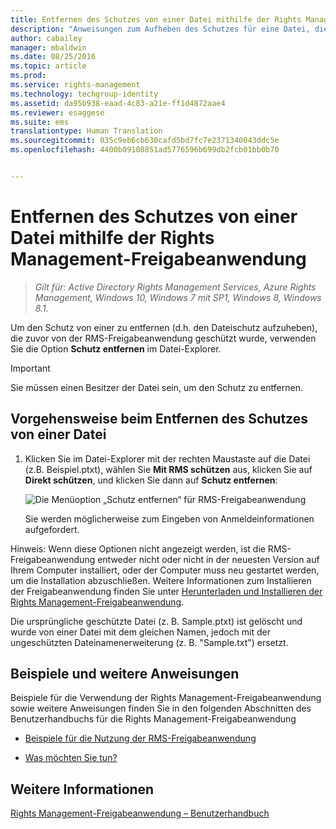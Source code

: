 ```yaml
---
title: Entfernen des Schutzes von einer Datei mithilfe der Rights Management-Freigabeanwendung | Azure RMS
description: "Anweisungen zum Aufheben des Schutzes für eine Datei, die zuvor mit der RMS-Freigabeanwendung geschützt wurde."
author: cabailey
manager: mbaldwin
ms.date: 08/25/2016
ms.topic: article
ms.prod: 
ms.service: rights-management
ms.technology: techgroup-identity
ms.assetid: da95b938-eaad-4c83-a21e-ff1d4872aae4
ms.reviewer: esaggese
ms.suite: ems
translationtype: Human Translation
ms.sourcegitcommit: 035c9eb6cb630cafd5bd7fc7e2371340043ddc5e
ms.openlocfilehash: 4400b09108851ad5776596b699db2fcb01bb0b70


---
```


# Entfernen des Schutzes von einer Datei mithilfe der Rights Management-Freigabeanwendung

>*Gilt für: Active Directory Rights Management Services, Azure Rights Management, Windows 10, Windows 7 mit SP1, Windows 8, Windows 8.1.*

Um den Schutz von einer zu entfernen (d.h. den Dateischutz aufzuheben), die zuvor von der RMS-Freigabeanwendung geschützt wurde, verwenden Sie die Option **Schutz entfernen** im Datei-Explorer.

> [!IMPORTANT]
> Sie müssen einen Besitzer der Datei sein, um den Schutz zu entfernen.

## Vorgehensweise beim Entfernen des Schutzes von einer Datei

1.  Klicken Sie im Datei-Explorer mit der rechten Maustaste auf die Datei (z.B. Beispiel.ptxt), wählen Sie **Mit RMS schützen** aus, klicken Sie auf **Direkt schützen**, und klicken Sie dann auf **Schutz entfernen**:

    ![Die Menüoption „Schutz entfernen“ für RMS-Freigabeanwendung](../media/ADRMS_MSRMSApp_RemoveProtection.png)

    Sie werden möglicherweise zum Eingeben von Anmeldeinformationen aufgefordert.

Hinweis: Wenn diese Optionen nicht angezeigt werden, ist die RMS-Freigabeanwendung entweder nicht oder nicht in der neuesten Version auf Ihrem Computer installiert, oder der Computer muss neu gestartet werden, um die Installation abzuschließen. Weitere Informationen zum Installieren der Freigabeanwendung finden Sie unter [Herunterladen und Installieren der Rights Management-Freigabeanwendung](install-sharing-app.md).

Die ursprüngliche geschützte Datei (z. B. Sample.ptxt) ist gelöscht und wurde von einer Datei mit dem gleichen Namen, jedoch mit der ungeschützten Dateinamenerweiterung (z. B. "Sample.txt") ersetzt.

## Beispiele und weitere Anweisungen
Beispiele für die Verwendung der Rights Management-Freigabeanwendung sowie weitere Anweisungen finden Sie in den folgenden Abschnitten des Benutzerhandbuchs für die Rights Management-Freigabeanwendung

-   [Beispiele für die Nutzung der RMS-Freigabeanwendung](sharing-app-user-guide.md#examples-for-using-the-rms-sharing-application)

-   [Was möchten Sie tun?](sharing-app-user-guide.md#what-do-you-want-to-do)

## Weitere Informationen
[Rights Management-Freigabeanwendung – Benutzerhandbuch](sharing-app-user-guide.md)



<!--HONumber=Aug16_HO4-->



